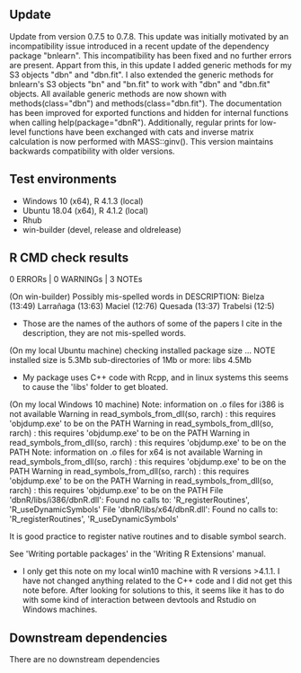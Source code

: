 ## Update
Update from version 0.7.5 to 0.7.8. This update was initially motivated by an incompatibility issue introduced in a recent update of the dependency package "bnlearn". This incompatibility has been fixed and no further errors are present.
Appart from this, in this update I added generic methods for my S3 objects "dbn" and "dbn.fit". I also extended the generic methods for bnlearn's S3 objects "bn" and "bn.fit" to work with "dbn" and "dbn.fit" objects. All available generic methods are now shown with methods(class="dbn") and methods(class="dbn.fit"). The documentation has been improved for exported functions and hidden for internal functions when calling help(package="dbnR"). Additionally, regular prints for low-level functions have been exchanged with cats and inverse matrix calculation is now performed with MASS::ginv(). This version maintains backwards compatibility with older versions.

## Test environments
* Windows 10 (x64), R 4.1.3 (local)
* Ubuntu 18.04 (x64), R 4.1.2 (local)
* Rhub
* win-builder (devel, release and oldrelease)

## R CMD check results
0 ERRORs | 0 WARNINGs | 3 NOTEs

(On win-builder)
Possibly mis-spelled words in DESCRIPTION:
  Bielza (13:49)
  Larrañaga (13:63)
  Maciel (12:76)
  Quesada (13:37)
  Trabelsi (12:5)
  
* Those are the names of the authors of some of the papers I cite in the description, they are not mis-spelled words.

(On my local Ubuntu machine)
checking installed package size ... NOTE
  installed size is  5.3Mb
  sub-directories of 1Mb or more:
    libs   4.5Mb
    
* My package uses C++ code with Rcpp, and in linux systems this seems to cause the 'libs' folder to get bloated.

(On my local Windows 10 machine)
  Note: information on .o files for i386 is not available
  Warning in read_symbols_from_dll(so, rarch) :
    this requires 'objdump.exe' to be on the PATH
  Warning in read_symbols_from_dll(so, rarch) :
    this requires 'objdump.exe' to be on the PATH
  Warning in read_symbols_from_dll(so, rarch) :
    this requires 'objdump.exe' to be on the PATH
  Note: information on .o files for x64 is not available
  Warning in read_symbols_from_dll(so, rarch) :
    this requires 'objdump.exe' to be on the PATH
  Warning in read_symbols_from_dll(so, rarch) :
    this requires 'objdump.exe' to be on the PATH
  Warning in read_symbols_from_dll(so, rarch) :
    this requires 'objdump.exe' to be on the PATH
  File 'dbnR/libs/i386/dbnR.dll':
    Found no calls to: 'R_registerRoutines', 'R_useDynamicSymbols'
  File 'dbnR/libs/x64/dbnR.dll':
    Found no calls to: 'R_registerRoutines', 'R_useDynamicSymbols'
  
  It is good practice to register native routines and to disable symbol
  search.
  
  See 'Writing portable packages' in the 'Writing R Extensions' manual.

* I only get this note on my local win10 machine with R versions >4.1.1. I have not changed anything related to the C++ code and I did not get this note before. After looking for solutions to this, it seems like it has to do with some kind of interaction between devtools and Rstudio on Windows machines.

## Downstream dependencies
There are no downstream dependencies
